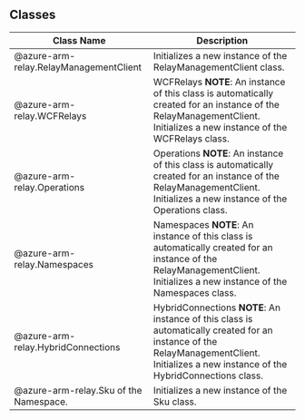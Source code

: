 ## Classes
| Class Name | Description |
|---|---|
| @azure-arm-relay.RelayManagementClient |Initializes a new instance of the RelayManagementClient class.|
| @azure-arm-relay.WCFRelays |WCFRelays __NOTE__: An instance of this class is automatically created for an instance of the RelayManagementClient. Initializes a new instance of the WCFRelays class.|
| @azure-arm-relay.Operations |Operations __NOTE__: An instance of this class is automatically created for an instance of the RelayManagementClient. Initializes a new instance of the Operations class.|
| @azure-arm-relay.Namespaces |Namespaces __NOTE__: An instance of this class is automatically created for an instance of the RelayManagementClient. Initializes a new instance of the Namespaces class.|
| @azure-arm-relay.HybridConnections |HybridConnections __NOTE__: An instance of this class is automatically created for an instance of the RelayManagementClient. Initializes a new instance of the HybridConnections class.|
| @azure-arm-relay.Sku of the Namespace. |Initializes a new instance of the Sku class.|
